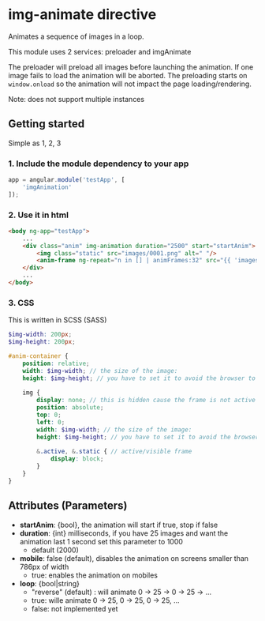 # img-animate directive

Animates a sequence of images in a loop.

This module uses 2 services: 
preloader and imgAnimate

The preloader will preload all images before launching the animation. If one image fails to load the animation will be aborted.
The preloading starts on `window.onload` so the animation will not impact the page loading/rendering.

Note: does not support multiple instances

## Getting started

Simple as 1, 2, 3

### 1. Include the module dependency to your app

```js
app = angular.module('testApp', [
	'imgAnimation'
]);
```

### 2. Use it in html

```html
<body ng-app="testApp">
	...
	<div class="anim" img-animation duration="2500" start="startAnim">
		<img class="static" src="images/0001.png" alt=" "/>
		<anim-frame ng-repeat="n in [] | animFrames:32" src="{{ 'images/' + n + '.png'}}"></anim-frame>
	</div>
	...
</body>

```

### 3. CSS

This is written in SCSS (SASS) 

```scss
$img-width: 200px;
$img-height: 200px;

#anim-container {
	position: relative;
	width: $img-width; // the size of the image:
	height: $img-height; // you have to set it to avoid the browser to recalculate all on each frame
	
	img {
		display: none; // this is hidden cause the frame is not active
		position: absolute;
		top: 0;
		left: 0;
		width: $img-width; // the size of the image:
		height: $img-height; // you have to set it to avoid the browser to recalculate all on each frame
		
		&.active, &.static { // active/visible frame
			display: block;
		}
	}
}
```

## Attributes (Parameters)
- **startAnim**: {bool}, the animation will start if true, stop if false
- **duration**: {int} milliseconds, if you have 25 images and want the animation last 1 second set this parameter to 1000
	- default (2000)
- **mobile**: false (default), disables the animation on screens smaller than 786px of width
	- true: enables the animation on mobiles
- **loop**: {bool|string}
	- "reverse" (default) : will animate 0 -> 25 -> 0 -> 25 -> ... 
	- true: wille animate 0 -> 25, 0 -> 25, 0 -> 25, ...
	- false: not implemented yet